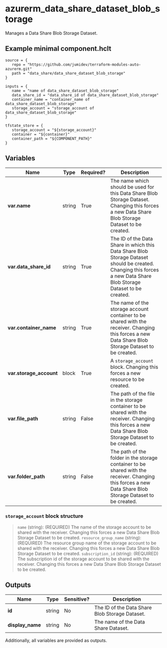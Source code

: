# azurerm_data_share_dataset_blob_storage

Manages a Data Share Blob Storage Dataset.

## Example minimal component.hclt

```hcl
source = {
   repo = "https://github.com/jumidev/terraform-modules-auto-azurerm.git" 
   path = "data_share/data_share_dataset_blob_storage" 
}

inputs = {
   name = "name of data_share_dataset_blob_storage" 
   data_share_id = "data_share_id of data_share_dataset_blob_storage" 
   container_name = "container_name of data_share_dataset_blob_storage" 
   storage_account = "storage_account of data_share_dataset_blob_storage" 
}

tfstate_store = {
   storage_account = "${storage_account}" 
   container = "${container}" 
   container_path = "${COMPONENT_PATH}" 
}

```

## Variables

| Name | Type | Required? |  Description |
| ---- | ---- | --------- |  ----------- |
| **var.name** | string | True | The name which should be used for this Data Share Blob Storage Dataset. Changing this forces a new Data Share Blob Storage Dataset to be created. | 
| **var.data_share_id** | string | True | The ID of the Data Share in which this Data Share Blob Storage Dataset should be created. Changing this forces a new Data Share Blob Storage Dataset to be created. | 
| **var.container_name** | string | True | The name of the storage account container to be shared with the receiver. Changing this forces a new Data Share Blob Storage Dataset to be created. | 
| **var.storage_account** | block | True | A `storage_account` block. Changing this forces a new resource to be created. | 
| **var.file_path** | string | False | The path of the file in the storage container to be shared with the receiver. Changing this forces a new Data Share Blob Storage Dataset to be created. | 
| **var.folder_path** | string | False | The path of the folder in the storage container to be shared with the receiver. Changing this forces a new Data Share Blob Storage Dataset to be created. | 

### `storage_account` block structure

>`name` (string): (REQUIRED) The name of the storage account to be shared with the receiver. Changing this forces a new Data Share Blob Storage Dataset to be created.
>`resource_group_name` (string): (REQUIRED) The resource group name of the storage account to be shared with the receiver. Changing this forces a new Data Share Blob Storage Dataset to be created.
>`subscription_id` (string): (REQUIRED) The subscription id of the storage account to be shared with the receiver. Changing this forces a new Data Share Blob Storage Dataset to be created.



## Outputs

| Name | Type | Sensitive? | Description |
| ---- | ---- | --------- | --------- |
| **id** | string | No  | The ID of the Data Share Blob Storage Dataset. | 
| **display_name** | string | No  | The name of the Data Share Dataset. | 

Additionally, all variables are provided as outputs.
